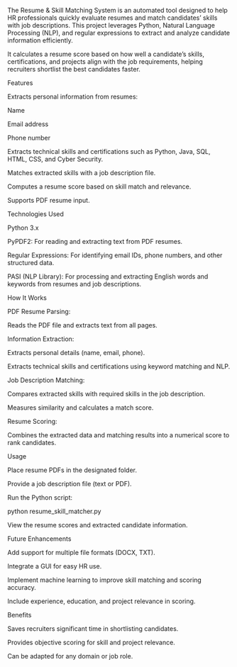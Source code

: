 The Resume & Skill Matching System is an automated tool designed to help HR professionals quickly evaluate resumes and match candidates’ skills with job descriptions. This project leverages Python, Natural Language Processing (NLP), and regular expressions to extract and analyze candidate information efficiently.

It calculates a resume score based on how well a candidate’s skills, certifications, and projects align with the job requirements, helping recruiters shortlist the best candidates faster.

Features

Extracts personal information from resumes:

Name

Email address

Phone number

Extracts technical skills and certifications such as Python, Java, SQL, HTML, CSS, and Cyber Security.

Matches extracted skills with a job description file.

Computes a resume score based on skill match and relevance.

Supports PDF resume input.

Technologies Used

Python 3.x

PyPDF2: For reading and extracting text from PDF resumes.

Regular Expressions: For identifying email IDs, phone numbers, and other structured data.

PASI (NLP Library): For processing and extracting English words and keywords from resumes and job descriptions.

How It Works

PDF Resume Parsing:

Reads the PDF file and extracts text from all pages.

Information Extraction:

Extracts personal details (name, email, phone).

Extracts technical skills and certifications using keyword matching and NLP.

Job Description Matching:

Compares extracted skills with required skills in the job description.

Measures similarity and calculates a match score.

Resume Scoring:

Combines the extracted data and matching results into a numerical score to rank candidates.

Usage

Place resume PDFs in the designated folder.

Provide a job description file (text or PDF).

Run the Python script:

python resume_skill_matcher.py


View the resume scores and extracted candidate information.

Future Enhancements

Add support for multiple file formats (DOCX, TXT).

Integrate a GUI for easy HR use.

Implement machine learning to improve skill matching and scoring accuracy.

Include experience, education, and project relevance in scoring.

Benefits

Saves recruiters significant time in shortlisting candidates.

Provides objective scoring for skill and project relevance.

Can be adapted for any domain or job role.
